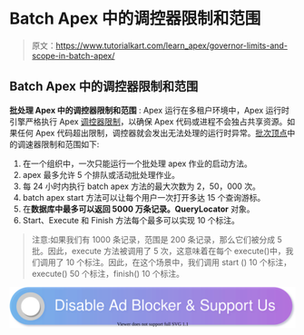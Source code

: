 # Batch Apex 中的调控器限制和范围

> 原文：<https://www.tutorialkart.com/learn_apex/governor-limits-and-scope-in-batch-apex/>

## Batch Apex 中的调控器限制和范围

**批处理 Apex 中的调控器限制和范围** : Apex 运行在多租户环境中，Apex 运行时引擎严格执行 Apex [调控器限制](https://www.tutorialkart.com/salesforce/salesforce-governor-limits-pdf/)，以确保 Apex 代码或进程不会独占共享资源。如果任何 Apex 代码超出限制，调控器就会发出无法处理的运行时异常。[批次顶点](https://www.tutorialkart.com/learn_apex/what-is-batch-apex-salesforce/)中的调速器限制和范围如下:

1.  在一个组织中，一次只能运行一个批处理 apex 作业的启动方法。
2.  apex 最多允许 5 个排队或活动批处理作业。
3.  每 24 小时内执行 batch apex 方法的最大次数为 2，50，000 次。
4.  batch apex start 方法可以让每个用户一次打开多达 15 个查询游标。
5.  在**数据库中最多可以返回 5000 万条记录。QueryLocator** 对象。
6.  Start、Execute 和 Finish 方法每个最多可以实现 10 个标注。

> 注意:如果我们有 1000 条记录，范围是 200 条记录，那么它们被分成 5 批。因此，execute 方法被调用了 5 次，这意味着在每个 execute()中，我们调用了 10 个标注。因此，在这个场景中，我们调用 start () 10 个标注，execute() 50 个标注，finish() 10 个标注。

[![](img/925da31b32d6bc3827932f6c8afb11bb.png)](https://www.tutorialkart.com/)